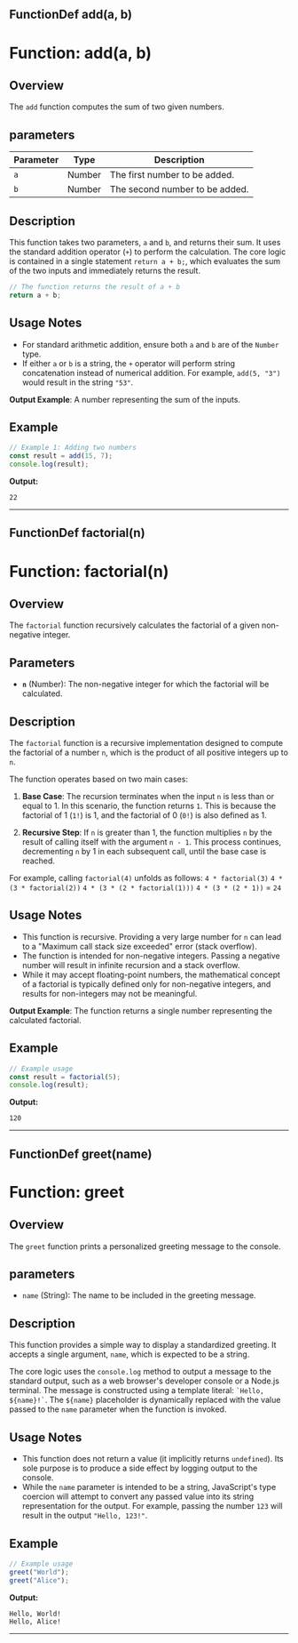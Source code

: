 ## FunctionDef add(a, b)
# Function: add(a, b)

## Overview

The `add` function computes the sum of two given numbers.

## parameters

| Parameter | Type | Description |
|-----------|------|-------------|
| `a` | Number | The first number to be added. |
| `b` | Number | The second number to be added. |

## Description

This function takes two parameters, `a` and `b`, and returns their sum. It uses the standard addition operator (`+`) to perform the calculation. The core logic is contained in a single statement `return a + b;`, which evaluates the sum of the two inputs and immediately returns the result.

```javascript
// The function returns the result of a + b
return a + b;
```

## Usage Notes

- For standard arithmetic addition, ensure both `a` and `b` are of the `Number` type.
- If either `a` or `b` is a string, the `+` operator will perform string concatenation instead of numerical addition. For example, `add(5, "3")` would result in the string `"53"`.

**Output Example**: A number representing the sum of the inputs.

## Example

```javascript
// Example 1: Adding two numbers
const result = add(15, 7);
console.log(result);
```

**Output:**

```
22
```

***
## FunctionDef factorial(n)
# Function: factorial(n)

## Overview

The `factorial` function recursively calculates the factorial of a given non-negative integer.

## Parameters

*   **`n`** (Number): The non-negative integer for which the factorial will be calculated.

## Description

The `factorial` function is a recursive implementation designed to compute the factorial of a number `n`, which is the product of all positive integers up to `n`.

The function operates based on two main cases:

1.  **Base Case**: The recursion terminates when the input `n` is less than or equal to 1. In this scenario, the function returns `1`. This is because the factorial of 1 (`1!`) is 1, and the factorial of 0 (`0!`) is also defined as 1.

2.  **Recursive Step**: If `n` is greater than 1, the function multiplies `n` by the result of calling itself with the argument `n - 1`. This process continues, decrementing `n` by 1 in each subsequent call, until the base case is reached.

For example, calling `factorial(4)` unfolds as follows:
`4 * factorial(3)`
`4 * (3 * factorial(2))`
`4 * (3 * (2 * factorial(1)))`
`4 * (3 * (2 * 1))` = `24`

## Usage Notes

- This function is recursive. Providing a very large number for `n` can lead to a "Maximum call stack size exceeded" error (stack overflow).
- The function is intended for non-negative integers. Passing a negative number will result in infinite recursion and a stack overflow.
- While it may accept floating-point numbers, the mathematical concept of a factorial is typically defined only for non-negative integers, and results for non-integers may not be meaningful.

**Output Example**: The function returns a single number representing the calculated factorial.

## Example

```javascript
// Example usage
const result = factorial(5);
console.log(result);
```

**Output:**

```
120
```

***
## FunctionDef greet(name)
# Function: greet

## Overview

The `greet` function prints a personalized greeting message to the console.

## parameters

- `name` (String): The name to be included in the greeting message.

## Description

This function provides a simple way to display a standardized greeting. It accepts a single argument, `name`, which is expected to be a string.

The core logic uses the `console.log` method to output a message to the standard output, such as a web browser's developer console or a Node.js terminal. The message is constructed using a template literal: `` `Hello, ${name}!` ``. The `${name}` placeholder is dynamically replaced with the value passed to the `name` parameter when the function is invoked.

## Usage Notes

- This function does not return a value (it implicitly returns `undefined`). Its sole purpose is to produce a side effect by logging output to the console.
- While the `name` parameter is intended to be a string, JavaScript's type coercion will attempt to convert any passed value into its string representation for the output. For example, passing the number `123` will result in the output `"Hello, 123!"`.

## Example

```javascript
// Example usage
greet("World");
greet("Alice");
```

**Output:**

```
Hello, World!
Hello, Alice!
```

***
